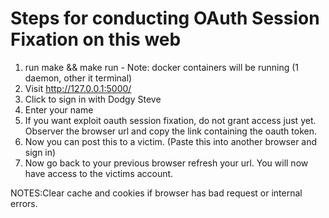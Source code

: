 # Steps for conducting OAuth Session Fixation on this web

1. run make && make run - Note: docker containers will be running (1 daemon, other it terminal)
2. Visit http://127.0.0.1:5000/
3. Click to sign in with Dodgy Steve
4. Enter your name
5. If you want exploit oauth session fixation, do not grant access just yet. Observer the browser url and copy the link containing the oauth token.
6. Now you can post this to a victim. (Paste this into another browser and sign in)
7. Now go back to your previous browser refresh your url. You will now have access to the victims account.

NOTES:Clear cache and cookies if browser has bad request or internal errors.
